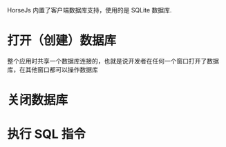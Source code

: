 HorseJs 内置了客户端数据库支持，使用的是 SQLite 数据库.

# 打开（创建）数据库

整个应用时共享一个数据库连接的，也就是说开发者在任何一个窗口打开了数据库，在其他窗口都可以操作数据库

# 关闭数据库

# 执行 SQL 指令
